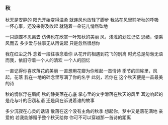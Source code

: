 ### 秋

秋天是安静的
阳光开始变得温柔
就连风也放轻了脚步
我站在风里聆听秋的呼吸
一怀心事，还没来得及收起
就随着一朵花儿悄然坠地



一只蝴蝶不忍离去
仿佛也在欣赏一叶知秋的美丽
风，浅浅的划过记忆
思绪，便乘风而去
多少爱与往事无从再说起
只是忽然很想你



我在红尘之外
念着一段往事念着你
从花开的相遇到花飞的别离
时光总是匆匆无语
而我，依旧守着一个人的清欢
一个人的回忆



一直记得你喜欢落花的美丽
一直想用花瓣为你堆起一首情诗
季节的回眸里，风起，花落
我在一地的碎念里写满了你的名字
此刻，若你在
这个秋天便是一首最美的诗



秋的惆怅浮在眉间
秋的静美落在心底
掌心里的文字滑落在秋天的风里
耳边响起的
是花与叶的窃窃私语
还是风在诉说着谁的故事



多少沉寂在心灵的话语
散落在这个没有主角的秋季
想起你，梦中又是落花满地
亲爱的
若我能够赠予整个秋天给你
你可不可以穿越那一首诗的距离
